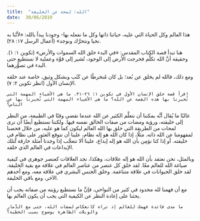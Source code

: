 ```yaml
---
title:  "الله: لمحة عن الخليقة"
date:  30/06/2019
---
```


هذا العالم وكل الحياة التي عليه، حياتنا ذاتها وكل ما نفعله بها- وجودنا يبدأ بالله: «لأنَّنا به نحيا ونتحرَّك ونوجد» (أعمال الرسل ١٧: ٢٨).

هنا تبدأ قصة الكتاب المقدس: «في البدء خلق الله السموات والأرض» (تكوين ١: ١). وحقيقة أنَّ الله تكلَّم فخرجت الأرض إلى الوجود، تُشير إلى قوَّة وعملية لا نستطيع حتى البدء في تصوُّرهما.

ومع ذلك، فالله لم يخلق عن بُعد؛ بل كان مُنخرطًا عن كَثَب وبشكل وثيق، خاصة عند خلقه الإنسان الأول (انظر تكوين ٢: ٧).

`اقرأ قصة خلق الإنسان الأول في تكوين ١: ٢٦-٣١. ما هي الأشياء المهمة التي تُخبرنا بها هذه القصة عن الله؟ ما هي الأشياء المهمة التي تُخبرنا بها عن الناس؟`

غالبًا ما يُقال أنَّه يمكننا أن نتعلَّم الكثير عن الله عندما نقضي وقتًا في الطبيعة، من النظر إلى خليقته، ورؤية ومضات من صفات الخالق نفسه فيها. ولكننا نستطيع أيضًا أن نرى لمحات من الطريقة التي خلق بها الله العالم ليكون كما هو عليه، من خلال فحصنا لمفهومنا عن الله ذاته. مثلًا، إذا كان الله هو إله نظام، علينا أن نتوقع العثور على نظامٍ في خليقته. أو إذا كنا نؤمِن بأن الله هو إله إبداع، علينا ألا نتعجَّب إذا وجدنا أمثلة خارقة لتلك الإبداعات في العالم الذي خلقه.

وبالمثل، نحن نعتقد بأن الله هو إله علاقات، وهكذا، نجد العلاقات كعنصر جوهري في كيفية صياغة الله للعالم معًا. لقد خلق كل عنصر من عناصر العالم في علاقة مع بقية الخليقة. لقد خلق الحيوانات في علاقة متناغمة. وخلق الجنس البشري في علاقة معه، ومع أحدهم الآخر، ومع باقي الخليقة.

مع أن فهمنا لله محدود في كثير من النواحي، فإنَّ ما نستطيع رؤيته من صفاته يجب أن يحثنا على إعادة النظر عن الكيفية التي يجب أن يكون العالم بها.

`ما مدى فائدة فهمك للعالم إذ تراه كانعكاس لصفات الله، حتى مع الدَّمار والويلات الظاهرة بوضوح بسبب الخطية؟`
